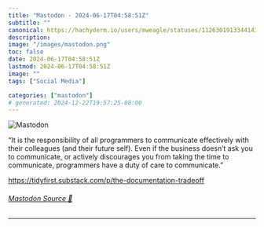 ```yaml
---
title: "Mastodon - 2024-06-17T04:58:51Z"
subtitle: ""
canonical: https://hachyderm.io/users/mweagle/statuses/112630191334414343
description:
image: "/images/mastodon.png"
toc: false
date: 2024-06-17T04:58:51Z
lastmod: 2024-06-17T04:58:51Z
image: ""
tags: ["Social Media"]

categories: ["mastodon"]
# generated: 2024-12-22T19:57:25-08:00
---
```

![Mastodon](/images/mastodon.png)

<p>“It is the responsibility of all programmers to communicate effectively with their colleagues (and their future self). Even if the business doesn’t ask you to communicate, or actively discourages you from taking the time to communicate, programmers have a duty of care to communicate.”</p><p><a href="https://tidyfirst.substack.com/p/the-documentation-tradeoff" target="_blank" rel="nofollow noopener noreferrer" translate="no"><span class="invisible">https://</span><span class="ellipsis">tidyfirst.substack.com/p/the-d</span><span class="invisible">ocumentation-tradeoff</span></a></p>


###### [Mastodon Source 🐘](https://hachyderm.io/@mweagle/112630191334414343)

___
